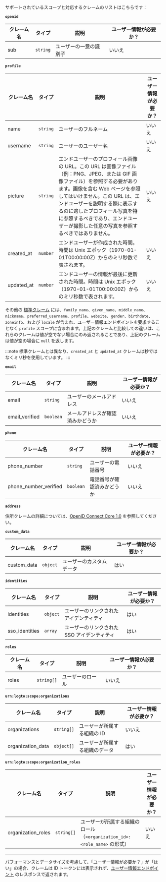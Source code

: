 サポートされているスコープと対応するクレームのリストはこちらです：

**`openid`**

| クレーム名 | タイプ   | 説明                   | ユーザー情報が必要か？ |
| ---------- | -------- | ---------------------- | ---------------------- |
| sub        | `string` | ユーザーの一意の識別子 | いいえ                 |

**`profile`**

| クレーム名 | タイプ   | 説明                                                                                                                                                                                                                                                                                                                                                  | ユーザー情報が必要か？ |
| ---------- | -------- | ----------------------------------------------------------------------------------------------------------------------------------------------------------------------------------------------------------------------------------------------------------------------------------------------------------------------------------------------------- | ---------------------- |
| name       | `string` | ユーザーのフルネーム                                                                                                                                                                                                                                                                                                                                  | いいえ                 |
| username   | `string` | ユーザーのユーザー名                                                                                                                                                                                                                                                                                                                                  | いいえ                 |
| picture    | `string` | エンドユーザーのプロフィール画像の URL。この URL は画像ファイル（例：PNG、JPEG、または GIF 画像ファイル）を参照する必要があります。画像を含む Web ページを参照してはいけません。この URL は、エンドユーザーを説明する際に表示するのに適したプロフィール写真を特に参照するべきであり、エンドユーザーが撮影した任意の写真を参照するべきではありません。 | いいえ                 |
| created_at | `number` | エンドユーザーが作成された時間。時間は Unix エポック（1970-01-01T00:00:00Z）からのミリ秒数で表されます。                                                                                                                                                                                                                                              | いいえ                 |
| updated_at | `number` | エンドユーザーの情報が最後に更新された時間。時間は Unix エポック（1970-01-01T00:00:00Z）からのミリ秒数で表されます。                                                                                                                                                                                                                                  | いいえ                 |

その他の [標準クレーム](https://openid.net/specs/openid-connect-core-1_0.html#StandardClaims) には、`family_name`、`given_name`、`middle_name`、`nickname`、`preferred_username`、`profile`、`website`、`gender`、`birthdate`、`zoneinfo`、および `locale` が含まれ、ユーザー情報エンドポイントを要求することなく `profile` スコープに含まれます。上記のクレームと比較しての違いは、これらのクレームは値が空でない場合にのみ返されることであり、上記のクレームは値が空の場合に `null` を返します。

:::note
標準クレームとは異なり、`created_at` と `updated_at` クレームは秒ではなくミリ秒を使用しています。
:::

**`email`**

| クレーム名     | タイプ    | 説明                             | ユーザー情報が必要か？ |
| -------------- | --------- | -------------------------------- | ---------------------- |
| email          | `string`  | ユーザーのメールアドレス         | いいえ                 |
| email_verified | `boolean` | メールアドレスが確認済みかどうか | いいえ                 |

**`phone`**

| クレーム名            | タイプ    | 説明                       | ユーザー情報が必要か？ |
| --------------------- | --------- | -------------------------- | ---------------------- |
| phone_number          | `string`  | ユーザーの電話番号         | いいえ                 |
| phone_number_verified | `boolean` | 電話番号が確認済みかどうか | いいえ                 |

**`address`**

住所クレームの詳細については、[OpenID Connect Core 1.0](https://openid.net/specs/openid-connect-core-1_0.html#AddressClaim) を参照してください。

**`custom_data`**

| クレーム名  | タイプ   | 説明                     | ユーザー情報が必要か？ |
| ----------- | -------- | ------------------------ | ---------------------- |
| custom_data | `object` | ユーザーのカスタムデータ | はい                   |

**`identities`**

| クレーム名     | タイプ   | 説明                                        | ユーザー情報が必要か？ |
| -------------- | -------- | ------------------------------------------- | ---------------------- |
| identities     | `object` | ユーザーのリンクされたアイデンティティ      | はい                   |
| sso_identities | `array`  | ユーザーのリンクされた SSO アイデンティティ | はい                   |

**`roles`**

| クレーム名 | タイプ     | 説明             | ユーザー情報が必要か？ |
| ---------- | ---------- | ---------------- | ---------------------- |
| roles      | `string[]` | ユーザーのロール | いいえ                 |

**`urn:logto:scope:organizations`**

| クレーム名        | タイプ     | 説明                           | ユーザー情報が必要か？ |
| ----------------- | ---------- | ------------------------------ | ---------------------- |
| organizations     | `string[]` | ユーザーが所属する組織の ID    | いいえ                 |
| organization_data | `object[]` | ユーザーが所属する組織のデータ | はい                   |

**`urn:logto:scope:organization_roles`**

| クレーム名         | タイプ     | 説明                                                                     | ユーザー情報が必要か？ |
| ------------------ | ---------- | ------------------------------------------------------------------------ | ---------------------- |
| organization_roles | `string[]` | ユーザーが所属する組織のロール（`<organization_id>:<role_name>` の形式） | いいえ                 |

---

パフォーマンスとデータサイズを考慮して、「ユーザー情報が必要か？」が「はい」の場合、クレームは ID トークンには表示されず、[ユーザー情報エンドポイント](https://openid.net/specs/openid-connect-core-1_0.html#UserInfo) のレスポンスで返されます。
